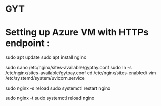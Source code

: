# GYT

# Setting up Azure VM with HTTPs endpoint : 

sudo apt update
sudo apt install nginx

sudo nano /etc/nginx/sites-available/gyptay.conf
sudo ln -s /etc/nginx/sites-available/gytpay.conf 
cd /etc/nginx/sites-enabled/
vim /etc/systemd/system/uvicorn.service


sudo nginx -s reload
sudo systemctl restart nginx

sudo nginx -t
sudo systemctl reload nginx